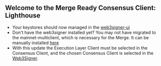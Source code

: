 ## Welcome to the Merge Ready Consensus Client: Lighthouse

- Your keystores should now managed in the [web3signer-ui](http://ui.web3signer.dappnode?signer_url=http://web3signer.web3signer.dappnode:9000) 
- Don't have the web3signer installed yet? You may not have migrated to the mainnet-multiclient, which is necessary for the Merge. It can be manually installed [here](http://my.dappnode/#/installer/lighthouse.dnp.dappnode.eth)
- With this update the Execution Layer Client must be selected in the Consensus Client, and the chosen Consensus Client is selected in the [Web3Signer](http://my.dappnode/#/packages/web3signer.dnp.dappnode.eth/config).
